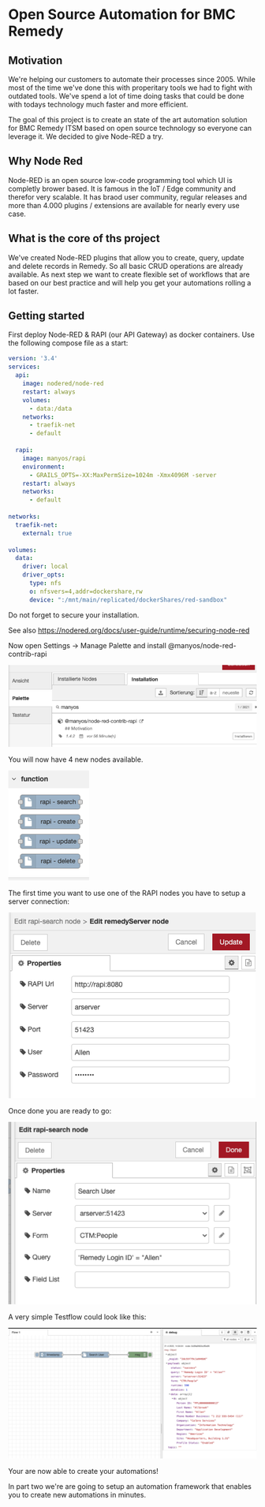 # Open Source Automation for BMC Remedy

## Motivation

We're helping our customers to automate their processes since 2005. While most of the time we've done this with properitary tools we had to fight with outdated tools. We've spend a lot of time doing tasks that could be done with todays technology much faster and more efficient.

The goal of this project is to create an state of the art automation solution for BMC Remedy ITSM based on open source technology so everyone can leverage it. We decided to give Node-RED a try.

## Why Node Red

Node-RED is an open source low-code programming tool which UI is completly brower based. It is famous in the IoT / Edge community and therefor very scalable. It has braod user community, regular releases and more than 4.000 plugins / extensions are available for nearly every use case.

## What is the core of ths project

We've created Node-RED plugins that allow you to create, query, update and delete records in Remedy. So all basic CRUD operations are already available. As next step we want to create flexible set of workflows that are based on our best practice and will help you get your automations rolling a lot faster.

## Getting started

First deploy Node-RED & RAPI (our API Gateway) as docker containers. Use the following compose file as a start:

```yaml
version: '3.4' 
services:
  api: 
    image: nodered/node-red
    restart: always
    volumes:
      - data:/data
    networks:
      - traefik-net
      - default
      
  rapi: 
    image: manyos/rapi
    environment: 
      - GRAILS_OPTS=-XX:MaxPermSize=1024m -Xmx4096M -server
    restart: always
    networks:
      - default
      
networks:
  traefik-net:
    external: true
    
volumes:
  data:
    driver: local
    driver_opts:
      type: nfs
      o: nfsvers=4,addr=dockershare,rw
      device: ":/mnt/main/replicated/dockerShares/red-sandbox"

```

Do not forget to secure your installation.

See also https://nodered.org/docs/user-guide/runtime/securing-node-red

Now open Settings -> Manage Palette and install @manyos/node-red-contrib-rapi

![Install new nodes](https://github.com/manyosit/node-red-contrib-rapi/blob/main/images/palette.png?raw=true)

You will now have 4 new nodes available.

![Nodelist](https://github.com/manyosit/node-red-contrib-rapi/blob/main/images/nodelist.png?raw=true)

The first time you want to use one of the RAPI nodes you have to setup a server connection:

![Server Config](https://github.com/manyosit/node-red-contrib-rapi/blob/main/images/serverConfig.png?raw=true)

Once done you are ready to go:

![Node Setup](https://github.com/manyosit/node-red-contrib-rapi/blob/main/images/nodeSetup.png?raw=true)

A very simple Testflow could look like this:

![Sample Flow](https://github.com/manyosit/node-red-contrib-rapi/blob/main/images/sampleFlow.png?raw=true)

Your are now able to create your automations!

In part two we're are going to setup an automation framework that enables you to create new automations in minutes.